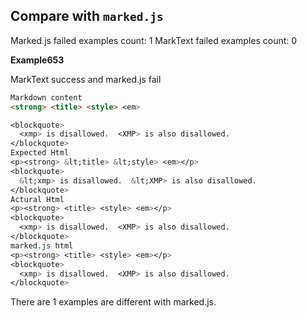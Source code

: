 ## Compare with `marked.js`

Marked.js failed examples count: 1
MarkText failed examples count: 0

**Example653**

MarkText success and marked.js fail

```markdown
Markdown content
<strong> <title> <style> <em>

<blockquote>
  <xmp> is disallowed.  <XMP> is also disallowed.
</blockquote>
Expected Html
<p><strong> &lt;title> &lt;style> <em></p>
<blockquote>
  &lt;xmp> is disallowed.  &lt;XMP> is also disallowed.
</blockquote>
Actural Html
<p><strong> <title> <style> <em></p>
<blockquote>
  <xmp> is disallowed.  <XMP> is also disallowed.
</blockquote>
marked.js html
<p><strong> <title> <style> <em></p>
<blockquote>
  <xmp> is disallowed.  <XMP> is also disallowed.
</blockquote>
```

There are 1 examples are different with marked.js.